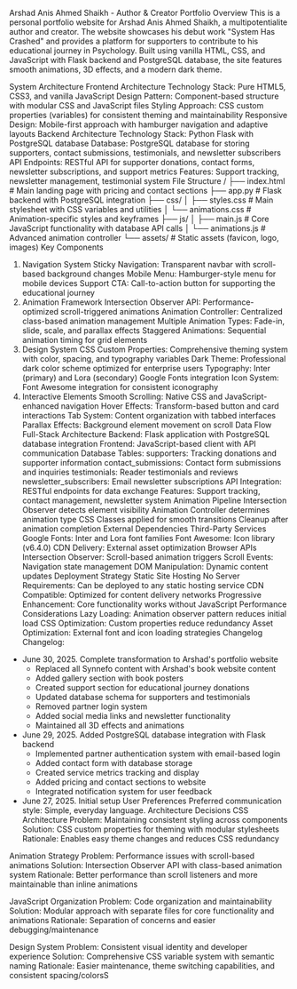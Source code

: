 Arshad Anis Ahmed Shaikh - Author & Creator Portfolio
Overview
This is a personal portfolio website for Arshad Anis Ahmed Shaikh, a multipotentialite author and creator. The website showcases his debut work "System Has Crashed" and provides a platform for supporters to contribute to his educational journey in Psychology. Built using vanilla HTML, CSS, and JavaScript with Flask backend and PostgreSQL database, the site features smooth animations, 3D effects, and a modern dark theme.

System Architecture
Frontend Architecture
Technology Stack: Pure HTML5, CSS3, and vanilla JavaScript
Design Pattern: Component-based structure with modular CSS and JavaScript files
Styling Approach: CSS custom properties (variables) for consistent theming and maintainability
Responsive Design: Mobile-first approach with hamburger navigation and adaptive layouts
Backend Architecture
Technology Stack: Python Flask with PostgreSQL database
Database: PostgreSQL database for storing supporters, contact submissions, testimonials, and newsletter subscribers
API Endpoints: RESTful API for supporter donations, contact forms, newsletter subscriptions, and support metrics
Features: Support tracking, newsletter management, testimonial system
File Structure
/
├── index.html              # Main landing page with pricing and contact sections
├── app.py                 # Flask backend with PostgreSQL integration
├── css/
│   ├── styles.css         # Main stylesheet with CSS variables and utilities
│   └── animations.css     # Animation-specific styles and keyframes
├── js/
│   ├── main.js           # Core JavaScript functionality with database API calls
│   └── animations.js     # Advanced animation controller
└── assets/               # Static assets (favicon, logo, images)
Key Components
1. Navigation System
Sticky Navigation: Transparent navbar with scroll-based background changes
Mobile Menu: Hamburger-style menu for mobile devices
Support CTA: Call-to-action button for supporting the educational journey
2. Animation Framework
Intersection Observer API: Performance-optimized scroll-triggered animations
Animation Controller: Centralized class-based animation management
Multiple Animation Types: Fade-in, slide, scale, and parallax effects
Staggered Animations: Sequential animation timing for grid elements
3. Design System
CSS Custom Properties: Comprehensive theming system with color, spacing, and typography variables
Dark Theme: Professional dark color scheme optimized for enterprise users
Typography: Inter (primary) and Lora (secondary) Google Fonts integration
Icon System: Font Awesome integration for consistent iconography
4. Interactive Elements
Smooth Scrolling: Native CSS and JavaScript-enhanced navigation
Hover Effects: Transform-based button and card interactions
Tab System: Content organization with tabbed interfaces
Parallax Effects: Background element movement on scroll
Data Flow
Full-Stack Architecture
Backend: Flask application with PostgreSQL database integration
Frontend: JavaScript-based client with API communication
Database Tables:
supporters: Tracking donations and supporter information
contact_submissions: Contact form submissions and inquiries
testimonials: Reader testimonials and reviews
newsletter_subscribers: Email newsletter subscriptions
API Integration: RESTful endpoints for data exchange
Features: Support tracking, contact management, newsletter system
Animation Pipeline
Intersection Observer detects element visibility
Animation Controller determines animation type
CSS Classes applied for smooth transitions
Cleanup after animation completion
External Dependencies
Third-Party Services
Google Fonts: Inter and Lora font families
Font Awesome: Icon library (v6.4.0)
CDN Delivery: External asset optimization
Browser APIs
Intersection Observer: Scroll-based animation triggers
Scroll Events: Navigation state management
DOM Manipulation: Dynamic content updates
Deployment Strategy
Static Site Hosting
No Server Requirements: Can be deployed to any static hosting service
CDN Compatible: Optimized for content delivery networks
Progressive Enhancement: Core functionality works without JavaScript
Performance Considerations
Lazy Loading: Animation observer pattern reduces initial load
CSS Optimization: Custom properties reduce redundancy
Asset Optimization: External font and icon loading strategies
Changelog
Changelog:
- June 30, 2025. Complete transformation to Arshad's portfolio website
  * Replaced all Synnefo content with Arshad's book website content
  * Added gallery section with book posters
  * Created support section for educational journey donations
  * Updated database schema for supporters and testimonials
  * Removed partner login system
  * Added social media links and newsletter functionality
  * Maintained all 3D effects and animations
- June 29, 2025. Added PostgreSQL database integration with Flask backend
  * Implemented partner authentication system with email-based login
  * Added contact form with database storage
  * Created service metrics tracking and display
  * Added pricing and contact sections to website
  * Integrated notification system for user feedback
- June 27, 2025. Initial setup
User Preferences
Preferred communication style: Simple, everyday language.
Architecture Decisions
CSS Architecture
Problem: Maintaining consistent styling across components Solution: CSS custom properties for theming with modular stylesheets Rationale: Enables easy theme changes and reduces CSS redundancy

Animation Strategy
Problem: Performance issues with scroll-based animations Solution: Intersection Observer API with class-based animation system Rationale: Better performance than scroll listeners and more maintainable than inline animations

JavaScript Organization
Problem: Code organization and maintainability Solution: Modular approach with separate files for core functionality and animations Rationale: Separation of concerns and easier debugging/maintenance

Design System
Problem: Consistent visual identity and developer experience Solution: Comprehensive CSS variable system with semantic naming Rationale: Easier maintenance, theme switching capabilities, and consistent spacing/colorsS
